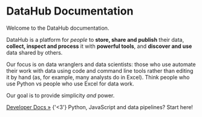 # DataHub Documentation

Welcome to the DataHub documentation.

DataHub is a platform for *people* to **store, share and publish** their data, **collect, inspect and process** it with **powerful tools**, and **discover and use** data shared by others.

Our focus is on data wranglers and data scientists: those who use automate their work with data using code and command line tools rather than editing it by hand (as, for example, many analysts do in Excel). Think people who use Python vs people who use Excel for data work.

Our goal is to provide simplicity *and* power.

[Developer Docs &raquo;](/dms/datahub/developers) {'<3'} Python, JavaScript and data pipelines? Start here!
